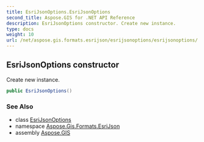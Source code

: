 ```yaml
---
title: EsriJsonOptions.EsriJsonOptions
second_title: Aspose.GIS for .NET API Reference
description: EsriJsonOptions constructor. Create new instance.
type: docs
weight: 10
url: /net/aspose.gis.formats.esrijson/esrijsonoptions/esrijsonoptions/
---
```

## EsriJsonOptions constructor

Create new instance.

```csharp
public EsriJsonOptions()
```

### See Also

* class [EsriJsonOptions](../)
* namespace [Aspose.Gis.Formats.EsriJson](../../esrijsonoptions/)
* assembly [Aspose.GIS](../../../)


